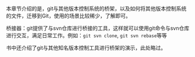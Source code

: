 本章节介绍的是，git与其他版本控制系统的桥架，以及如何将其他版本控制系统的文件，迁移到Git，使用的场景比较稀少，了解即可。


桥接器：git提供了与svn仓库进行桥接的工具，这样就可以使用git命令与svn仓库进行交互，满足日常工作。例如：`git svn clone`, `git svn rebase`等等

书中还介绍了git与其他知名版本控制工具进行桥架的演示，此处略过。
